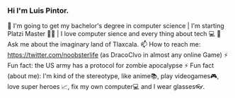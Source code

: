 ### Hi I'm Luis Pintor.
🔭 I'm going to get my bachelor's degree in computer science | I'm starting Platzi Master 🚀💚 | I love computer sience and every thing about tech 💻
💬 Ask me about the imaginary land of Tlaxcala.
📫 How to reach me: https://twitter.com/noobsterlife (as DracoClvo in almost any online Game)
⚡ Fun fact: the US army has a protocol for zombie apocalypse
⚡ Fun fact (about me): I'm kind of the stereotype, like anime📚, play videogames🎮, love super heroes 📈, fix my own computer💻 and I wear glasses👓. 





<!--
**LuisGerardoDC/LuisGerardoDC** is a ✨ _special_ ✨ repository because its `README.md` (this file) appears on your GitHub profile.

- 🔭 I’m currently working on ...
- 🌱 I’m currently learning ...
- 👯 I’m looking to collaborate on ...
- 🤔 I’m looking for help with ...
- 💬 Ask me about ...
- 📫 How to reach me: ...
- 😄 Pronouns: ...
- ⚡ Fun fact: ...
-->
